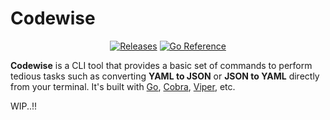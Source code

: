 # Codewise

<div align="center">

<!-- ![Candy CLI logo](https://user-images.githubusercontent.com/51878265/224826395-f62efa65-f64c-4c2e-aa93-ad6f72e0d5d7.png) -->

[![Releases](https://github.com/aryansharma9917/Codewise-CLI/actions/workflows/releases.yml/badge.svg)](https://github.com/aryansharma9917/Codewise-CLI/actions/workflows/releases.yml) [![Go Reference](https://pkg.go.dev/badge/github.com/Pradumnasaraf/candy.svg)](https://pkg.go.dev/github.com/aryansharma9917/Codewise-CLI)

</div>

**Codewise** is a CLI tool that provides a basic set of commands to perform tedious tasks such as converting **YAML to JSON** or **JSON to YAML** directly from your terminal. It's built with [Go](https://github.com/golang/go), [Cobra](https://github.com/spf13/cobra), [Viper](https://github.com/spf13/viper), etc.
 

WIP..!!
